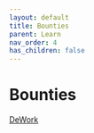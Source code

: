 ```yaml
---
layout: default
title: Bounties
parent: Learn
nav_order: 4
has_children: false
---
```


# Bounties

[DeWork](https://app.dework.xyz/y-foundry-dao)

